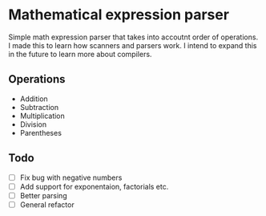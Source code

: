 # Mathematical expression parser

Simple math expression parser that takes into accoutnt order of operations. I made this to learn how scanners and parsers work. I intend to expand this in the future to learn more about compilers.

## Operations

* Addition
* Subtraction
* Multiplication
* Division
* Parentheses

## Todo

-[ ] Fix bug with negative numbers
-[ ] Add support for exponentaion, factorials etc.
-[ ] Better parsing
-[ ] General refactor
